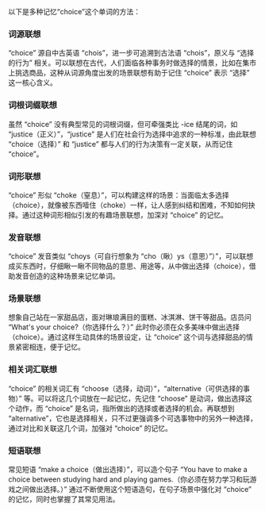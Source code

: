 以下是多种记忆“choice”这个单词的方法：

### 词源联想
“choice” 源自中古英语 “chois”，进一步可追溯到古法语 “chois”，原义与 “选择的行为” 相关。可以联想在古代，人们面临各种事务时做选择的情景，比如在集市上挑选商品，这种从词源角度出发的场景联想有助于记住 “choice” 表示 “选择” 这一核心含义。

### 词根词缀联想
虽然 “choice” 没有典型常见的词根词缀，但可牵强类比 -ice 结尾的词，如 “justice（正义）”，“justice” 是人们在社会行为选择中追求的一种标准，由此联想 “choice（选择）” 和 “justice” 都与人们的行为决策有一定关联，从而记住 “choice”。

### 词形联想
“choice” 形似 “choke（窒息）”，可以构建这样的场景：当面临太多选择（choice），就像被东西噎住（choke）一样，让人感到纠结和困难，不知如何抉择。通过这种词形相似引发的有趣场景联想，加深对 “choice” 的记忆。

### 发音联想
“choice” 发音类似 “choys（可自行想象为 “cho（瞅）ys（意思）”）”，可以联想成买东西时，仔细瞅一瞅不同物品的意思、用途等，从中做出选择（choice），借助发音创造的这种场景来记忆单词。

### 场景联想
想象自己站在一家甜品店，面对琳琅满目的蛋糕、冰淇淋、饼干等甜品。店员问 “What's your choice?（你选择什么？）” 此时你必须在众多美味中做出选择（choice）。通过这样生动具体的场景设定，让 “choice” 这个词与选择甜品的情景紧密相连，便于记忆。

### 相关词汇联想
“choice” 的相关词汇有 “choose（选择，动词）”，“alternative（可供选择的事物）” 等。可以将这几个词放在一起记忆，先记住 “choose” 是动词，做出选择这个动作，而 “choice” 是名词，指所做出的选择或者选择的机会。再联想到 “alternative”，它也是选择相关，只不过更强调多个可选事物中的另外一种选择，通过对比和关联这几个词，加强对 “choice” 的记忆。

### 短语联想
常见短语 “make a choice（做出选择）”，可以造个句子 “You have to make a choice between studying hard and playing games.（你必须在努力学习和玩游戏之间做出选择。）” 通过不断使用这个短语造句，在句子场景中强化对 “choice” 的记忆，同时也掌握了其常见用法。 